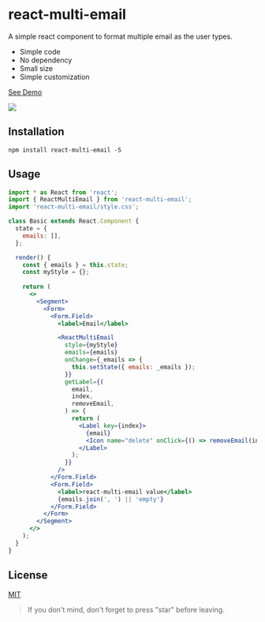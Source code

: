 # react-multi-email

A simple react component to format multiple email as the user types.

- Simple code
- No dependency
- Small size
- Simple customization

[See Demo](http://react-multi-email.axisj.com/)

<img src="https://cdn.rawgit.com/axui/react-multi-email/c3098f94/react-multi-email.gif" />


## Installation

```shell-script
npm install react-multi-email -S
```

## Usage

```jsx
import * as React from 'react';
import { ReactMultiEmail } from 'react-multi-email';
import 'react-multi-email/style.css';

class Basic extends React.Component {
  state = {
    emails: [],
  };

  render() {
    const { emails } = this.state;
    const myStyle = {};
    
    return (
      <>
        <Segment>
          <Form>
            <Form.Field>
              <label>Email</label>

              <ReactMultiEmail
                style={myStyle}
                emails={emails}
                onChange={_emails => {
                  this.setState({ emails: _emails });
                }}
                getLabel={(
                  email,
                  index,
                  removeEmail,
                ) => {
                  return (
                    <Label key={index}>
                      {email}
                      <Icon name="delete" onClick={() => removeEmail(index)} />
                    </Label>
                  );
                }}
              />
            </Form.Field>
            <Form.Field>
              <label>react-multi-email value</label>
              {emails.join(', ') || 'empty'}
            </Form.Field>
          </Form>
        </Segment>
      </>
    );
  }
}
```

## License

[MIT](https://opensource.org/licenses/MIT)


> If you don't mind, don't forget to press "star" before leaving.
